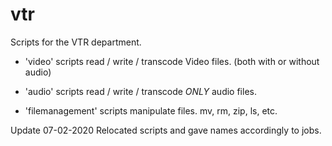 # vtr
Scripts for the VTR department.

- 'video' scripts read / write / transcode Video files. (both with or without audio)

- 'audio' scripts read / write / transcode _ONLY_ audio files.

- 'filemanagement' scripts manipulate files. mv, rm, zip, ls, etc.

Update 07-02-2020
Relocated scripts and gave names accordingly to jobs. 
